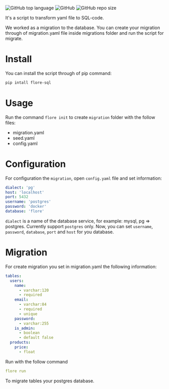 ![GitHub top language](https://img.shields.io/github/languages/top/marcuxyz/flore) ![GitHub](https://img.shields.io/github/license/marcuxyz/flore) ![GitHub repo size](https://img.shields.io/github/repo-size/marcuxyz/flore)

It's a script to transform yaml file to SQL-code.

We worked as a migration to the database. You can create your migration through of migration.yaml file inside migrations folder and run the script for migrate.

# Install

You can install the script through of pip command:

```bash
pip intall flore-sql
```

# Usage

Run the command `flore init` to create `migration` folder with the follow files:

- migration.yaml
- seed.yaml
- config.yaml

# Configuration

For configuration the `migration`, open `config.yaml` file and set information:

```yaml
dialect: 'pg'
host: 'localhost'
port: 5432
username: 'postgres'
password: 'docker'
database: 'flore'
```

`dialect` is a name of the database service, for example: mysql, pg => postgres. Currently support `postgres` only. Now,
you can set `username`, `password`, `database`, `port` and `host` for you database.


# Migration

For create migration you set in migration.yaml the following information:

```yaml
tables:
  users:
    name:
      - varchar:120
      - required
    email:
      - varchar:84
      - required
      - unique
    password:
      - varchar:255
    is_admin:
      - boolean
      - default false
  products:
    price:
      - float
```

Run with the follow command

```yaml
flore run
```

To migrate tables your postgres database.